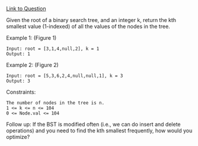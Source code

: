 [Link to Question](https://leetcode.com/explore/interview/card/top-interview-questions-medium/108/trees-and-graphs/790/)




Given the root of a binary search tree, and an integer k, return the kth smallest value (1-indexed) of all the values of the nodes in the tree.

 

Example 1:
(Figure 1)
```
Input: root = [3,1,4,null,2], k = 1
Output: 1
```
Example 2:
(Figure 2)
```
Input: root = [5,3,6,2,4,null,null,1], k = 3
Output: 3
 ```

Constraints:
```
The number of nodes in the tree is n.
1 <= k <= n <= 104
0 <= Node.val <= 104
 ```

Follow up: If the BST is modified often (i.e., we can do insert and delete operations) and you need to find the kth smallest frequently, how would you optimize?